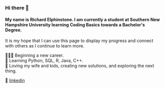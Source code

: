 ### Hi there 👋
#### My name is Richard Elphinstone. I am currently a student at Southern New Hampshire University learning Coding Basics towards a Bachelor's Degree.
It is my hope that I can use this page to display my progress and connect with others as I continue to learn more.

👨🏼‍💻 Beginning a new career.  
🧠 Learning Python, SQL, R, Java, C++.   
💜 Loving my wife and kids, creating new solutions, and exploring the next thing. 


👔 [linkedin][linkedin]


[linkedin]: https://www.linkedin.com/in/richard-elphinstone-3a2786175




